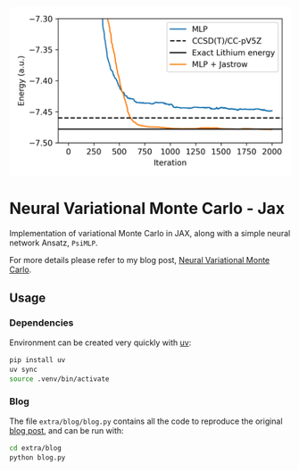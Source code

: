 
![](extra/blog/li_psimlp_jastrow.png)

# Neural Variational Monte Carlo - Jax

Implementation of variational Monte Carlo in JAX, along with a simple neural network Ansatz, `PsiMLP`.

For more details please refer to my blog post, [Neural Variational Monte Carlo](https://teddykoker.com/2024/11/neural-vmc-jax/).

## Usage

### Dependencies

Environment can be created very quickly with [uv](https://github.com/astral-sh/uv):

```bash
pip install uv
uv sync
source .venv/bin/activate
```

### Blog

The file `extra/blog/blog.py` contains all the code to reproduce the original [blog post](https://teddykoker.com/2024/11/neural-vmc-jax/), and can be run with:

```bash
cd extra/blog
python blog.py
```

